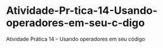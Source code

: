 # Atividade-Pr-tica-14-Usando-operadores-em-seu-c-digo
Atividade Prática 14 – Usando operadores em seu código

